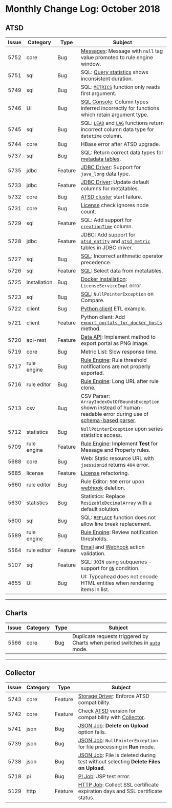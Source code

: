 # Monthly Change Log: October 2018

## ATSD

| Issue| Category    | Type    | Subject              |
|------|-------------|---------|----------------------|
5752 | core | Bug | [Messages](../../api/data/README.md#messages): Message with `null` tag value promoted to rule engine window. |
5751 | sql | Bug | SQL: [Query statistics](../../sql/query-statistics.md) shows inconsistent duration. |
5749 | sql | Bug | SQL: [`METRICS`](../../sql/README.md#metrics) function only reads first argument. |
5746 | UI | Bug | [SQL Console](../../sql/sql-console.md): Column types inferred incorrectly for functions which retain argument type. |
5745 | sql | Bug | SQL: [`LEAD`](../../sql/README.md#lead) and [`LAG`](../../sql/README.md#lag) functions return incorrect column data type for `datetime` column. |
5744 | core | Bug | HBase error after ATSD upgrade. |
5737 | sql | Bug | SQL: Return correct data types for [metadata tables](../../sql/scheduled-sql-metadata.md). |
5735 | jdbc | Feature | [JDBC Driver](https://github.com/axibase/atsd-jdbc/blob/master/README.md): Support for `java_long` data type. |
5733 | jdbc | Feature | [JDBC Driver](https://github.com/axibase/atsd-jdbc/blob/master/README.md): Update default columns for metatables. |
5732 | core | Bug | [ATSD cluster](../../installation/hbase-cluster.md) start failure. |
5731 | core | Bug | [License](../../licensing.md) check ignores node count. |
5729 | sql | Feature | SQL: Add support for [`creationTime`](../../sql/README.md#entity-columns) column. |
5728 | jdbc | Feature | JDBC: Add support for [`atsd_entity`](../../sql/README.md#atsd_entity-table) and [`atsd_metric`](../../sql/README.md#atsd_metric-table) tables in JDBC driver. |
5727 | sql | Bug | [SQL](../../sql/): Incorrect arithmetic operator precedence. |
5726 | sql | Feature | [SQL](../../sql/): Select data from metatables. |
5725 | installation | Bug | [Docker Installation](../../installation/images.md): `LicenseServiceImpl` error. |
5723 | sql | Bug | [SQL](../../sql/): `NullPointerException` on Compare. |
5722 | client | Bug | [Python client](https://github.com/axibase/atsd-api-python/blob/master/README.md) ETL example. |
5721 | client | Feature | Python client: Add [`export_portals_for_docker_hosts`](https://github.com/axibase/atsd-api-python/blob/master/README.md#reports) method. |
5720 | api-rest | Feature | [Data API](../../api/data/): Implement method to export portal as PNG image. |
5719 | core | Bug | Metric List: Slow response time. |
5717 | rule engine | Bug | [Rule Engine](../../rule-engine/): Rule threshold notifications are not properly exported. |
5716 | rule editor | Bug | [Rule Engine](../../rule-engine/): Long URL after rule clone. |
5713 | csv | Bug | CSV Parser: `ArrayIndexOutOfBoundsException` shown instead of human-readable error during use of [schema-based parser](../../parsers/csv/README.md#schema-based-parsing). |
5712 | statistics | Bug | `NullPointerException` upon series statistics access. |
5709 | rule engine | Feature | [Rule Engine](../../rule-engine/): Implement **Test** for Message and Property rules. |
5688 | core | Bug | Web: Static resource URL with `jsessionid` returns `404` error. |
5685 | license | Feature | [License](https://github.com/axibase/atsd/blob/master/axibase_tsd_se_license.pdf) refactoring. |
5660 | rule editor | Bug | Rule Editor: `500` error upon [webhook](../../rule-engine/notifications/) deletion. |
5630 | statistics | Bug | Statistics: Replace `ResizableDecimalArray` with a default solution. |
5600 | sql | Bug | SQL: [`REPLACE`](../../sql/README.md#string-functions) function does not allow line break replacement. |
5589 | rule engine | Bug | [Rule Engine](../../rule-engine/): Review notification thresholds. |
5564 | rule editor | Feature | [Email](../../rule-engine/email.md) and [Webhook](../../rule-engine/notifications/) action validation. |
5107 | sql | Feature | SQL: `JOIN` using subqueries - support for [`ON`](../../sql/README.md#join-syntax) condition. |
4655 | UI | Bug | UI: Typeahead does not encode HTML entities when rendering items in list. |

---

## Charts

| Issue| Category    | Type    | Subject              |
|------|-------------|---------|----------------------|
5566 | core | Bug | Duplicate requests triggered by Charts when period switches in [`auto`](https://github.com/axibase/charts/blob/master/widgets/treemap/README.md#mode) mode. |

---

## Collector

| Issue| Category    | Type    | Subject              |
|------|-------------|---------|----------------------|
5743 | core | Feature | [Storage Driver](https://axibase.com/docs/axibase-collector/atsd-server-connection.html): Enforce ATSD compatibility. |
5742 | core | Feature | Check [ATSD](../../README.md) version for compatibility with [Collector](https://axibase.com/docs/axibase-collector/). |
5741 | json | Bug | [JSON Job](https://axibase.com/docs/axibase-collector/jobs/json.html): **Delete on Upload** option fails. |
5739 | json | Bug | [JSON Job](https://axibase.com/docs/axibase-collector/jobs/json.html): `NullPointerException` for file processing in **Run** mode. |
5738 | json | Bug | [JSON Job](https://axibase.com/docs/axibase-collector/jobs/json.html): File is deleted during test without selecting **Delete Files on Upload**. |
5718 | pi | Bug | [PI Job](https://axibase.com/docs/axibase-collector/jobs/pi.html): JSP test error. |
5129 | http | Feature | [HTTP Job](https://axibase.com/docs/axibase-collector/jobs/http.md#http): Collect SSL certificate expiration days and SSL certificate status. |